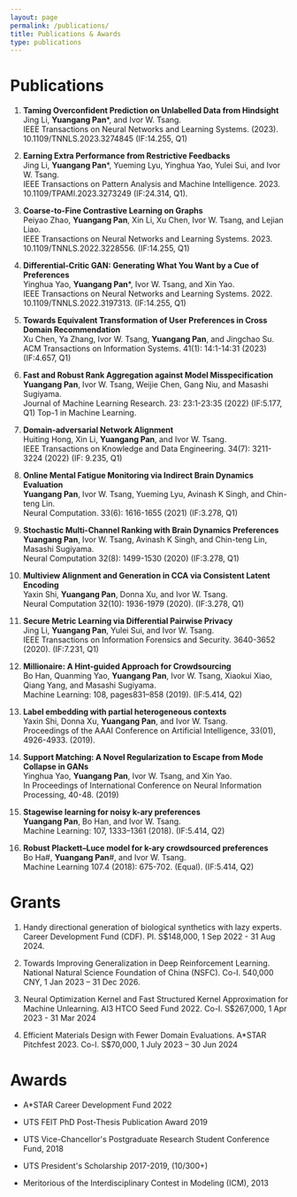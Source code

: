 ```yaml
---
layout: page
permalink: /publications/
title: Publications & Awards
type: publications
---
```


# Publications
1. **Taming Overconfident Prediction on Unlabelled Data from Hindsight**\
Jing Li, **Yuangang Pan***, and Ivor W. Tsang.\
IEEE Transactions on Neural Networks and Learning Systems. (2023). 10.1109/TNNLS.2023.3274845 (IF:14.255, Q1)
   
1. **Earning Extra Performance from Restrictive Feedbacks**\
Jing Li, **Yuangang Pan***, Yueming Lyu, Yinghua Yao, Yulei Sui, and Ivor W. Tsang.\
IEEE Transactions on Pattern Analysis and Machine Intelligence. 2023. 10.1109/TPAMI.2023.3273249 (IF:24.314, Q1).
   
1. **Coarse-to-Fine Contrastive Learning on Graphs**\
Peiyao Zhao, **Yuangang Pan**, Xin Li, Xu Chen, Ivor W. Tsang, and Lejian Liao.\
IEEE Transactions on Neural Networks and Learning Systems. 2023. 10.1109/TNNLS.2022.3228556. (IF:14.255, Q1)
   
1. **Differential-Critic GAN: Generating What You Want by a Cue of Preferences**\
Yinghua Yao, **Yuangang Pan***, Ivor W. Tsang, and Xin Yao.\
IEEE Transactions on Neural Networks and Learning Systems. 2022. 10.1109/TNNLS.2022.3197313. (IF:14.255, Q1)
   
1. **Towards Equivalent Transformation of User Preferences in Cross Domain Recommendation**\
Xu Chen, Ya Zhang, Ivor W. Tsang, **Yuangang Pan**, and Jingchao Su.\
ACM Transactions on Information Systems. 41(1): 14:1-14:31 (2023) (IF:4.657, Q1)

1. **Fast and Robust Rank Aggregation against Model Misspecification**\
**Yuangang Pan**, Ivor W. Tsang, Weijie Chen, Gang Niu, and Masashi Sugiyama.\
Journal of Machine Learning Research. 23: 23:1-23:35 (2022) (IF:5.177, Q1) Top-1 in Machine Learning.

1. **Domain-adversarial Network Alignment**\
Huiting Hong, Xin Li, **Yuangang Pan**, and Ivor W. Tsang.\
IEEE Transactions on Knowledge and Data Engineering. 34(7): 3211-3224 (2022) (IF: 9.235, Q1) 

1. **Online Mental Fatigue Monitoring via Indirect Brain Dynamics Evaluation**\
**Yuangang Pan**, Ivor W. Tsang, Yueming Lyu, Avinash K Singh, and Chin-teng Lin.\
Neural Computation. 33(6): 1616-1655 (2021) (IF:3.278, Q1) 

1. **Stochastic Multi-Channel Ranking with Brain Dynamics Preferences**\
**Yuangang Pan**, Ivor W. Tsang, Avinash K Singh, and Chin-teng Lin, Masashi Sugiyama.\
Neural Computation 32(8): 1499-1530 (2020) (IF:3.278, Q1) 

1. **Multiview Alignment and Generation in CCA via Consistent Latent Encoding**\
Yaxin Shi, **Yuangang Pan**, Donna Xu, and Ivor W. Tsang.\
 Neural Computation 32(10): 1936-1979 (2020). (IF:3.278, Q1) 

1. **Secure Metric Learning via Differential Pairwise Privacy**\
Jing Li, **Yuangang Pan**, Yulei Sui, and Ivor W. Tsang.\
 IEEE Transactions on Information Forensics and Security. 3640-3652 (2020). (IF:7.231, Q1)

1. **Millionaire: A Hint-guided Approach for Crowdsourcing**\
Bo Han, Quanming Yao, **Yuangang Pan**, Ivor W. Tsang, Xiaokui Xiao, Qiang Yang, and Masashi Sugiyama.\
Machine Learning: 108, pages831–858 (2019). (IF:5.414, Q2)

1. **Label embedding with partial heterogeneous contexts**\
Yaxin Shi, Donna Xu, **Yuangang Pan**, and Ivor W. Tsang.\
Proceedings of the AAAI Conference on Artificial Intelligence, 33(01), 4926-4933. (2019). 

1. **Support Matching: A Novel Regularization to Escape from Mode Collapse in GANs**\
Yinghua Yao, **Yuangang Pan**, Ivor W. Tsang, and Xin Yao.\
In Proceedings of International Conference on Neural Information Processing, 40-48. (2019)

1. **Stagewise learning for noisy k-ary preferences**\
**Yuangang Pan**, Bo Han, and Ivor W. Tsang.\
 Machine Learning: 107, 1333–1361 (2018). (IF:5.414, Q2) 

1. **Robust Plackett–Luce model for k-ary crowdsourced preferences**\
Bo Ha#, **Yuangang Pan**#, and Ivor W. Tsang.\
Machine Learning 107.4 (2018): 675-702. (Equal). (IF:5.414, Q2)

# Grants
1. Handy directional generation of biological synthetics with lazy experts. Career Development Fund (CDF). PI. S$148,000, 1 Sep 2022 - 31 Aug 2024.
  
1. Towards Improving Generalization in Deep Reinforcement Learning. National Natural Science Foundation of China (NSFC). Co-I. 540,000 CNY, 1 Jan 2023 – 31 Dec 2026. 

1. Neural Optimization Kernel and Fast Structured Kernel Approximation for Machine Unlearning. AI3 HTCO Seed Fund 2022. Co-I. S$267,000, 1 Apr 2023 - 31 Mar 2024

1. Efficient Materials Design with Fewer Domain Evaluations. A*STAR Pitchfest 2023. Co-I. S$70,000, 1 July 2023 – 30 Jun 2024

# Awards
- A*STAR Career Development Fund 2022

- UTS FEIT PhD Post-Thesis Publication Award 2019

- UTS Vice-Chancellor's Postgraduate Research Student Conference Fund, 2018

- UTS President's Scholarship 2017-2019, (10/300+)

- Meritorious of the Interdisciplinary Contest in Modeling (ICM), 2013

